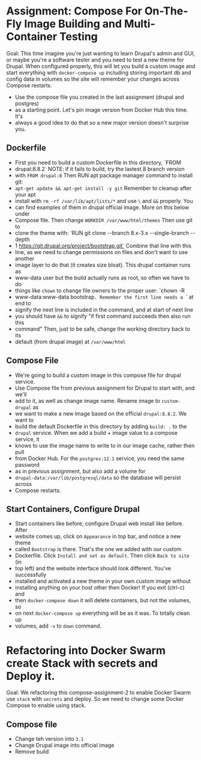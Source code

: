 # Assignment: Compose For On-The-Fly Image Building and Multi-Container Testing

Goal: This time imagine you're just wanting to learn Drupal's admin and GUI, or
maybe you're a software tester and you need to test a new theme for Drupal. When
configured properly, this will let you build a custom image and start everything
with `docker-compose up` including storing important db and config data in
volumes so the site will remember your changes across Compose restarts.

- Use the compose file you created in the last assignment (drupal and postgres)
- as a starting point.  Let's pin image version from Docker Hub this time. It's
- always a good idea to do that so a new major version doesn't surprise you.

## Dockerfile
- First you need to build a custom Dockerfile in this directory, `FROM
- drupal:8.8.2` NOTE: if it fails to build, try the lastest 8 branch version
- with `FROM drupal:8` Then RUN apt package manager command to install git:
- `apt-get update && apt-get install -y git` Remember to cleanup after your apt
- install with `rm -rf /var/lib/apt/lists/*` and use `\` and `&&` properly. You
- can find examples of them in drupal official image. More on this below under
- Compose file.  Then change `WORKDIR /var/www/html/themes` Then use git to
- clone the theme with: `RUN git clone --branch 8.x-3.x --single-branch --depth
- 1 https://git.drupal.org/project/bootstrap.git` Combine that line with this
- line, as we need to change permissions on files and don't want to use another
- image layer to do that (it creates size bloat). This drupal container runs as
- www-data user but the build actually runs as root, so often we have to do
- things like `chown` to change file owners to the proper user: `chown -R
- www-data:www-data bootstrap`. Remember the first line needs a `\` at end to
- signify the next line is included in the command, and at start of next line
- you should have `&&` to signify "if first command succeeds then also run this
- command" Then, just to be safe, change the working directory back to its
- default (from drupal image) at `/var/www/html`

## Compose File
- We're going to build a custom image in this compose file for drupal service.
- Use Compose file from previous assignment for Drupal to start with, and we'll
- add to it, as well as change image name.  Rename image to `custom-drupal` as
- we want to make a new image based on the official `drupal:8.8.2`.  We want to
- build the default Dockerfile in this directory by adding `build: .` to the
- `drupal` service. When we add a build + image value to a compose service, it
- knows to use the image name to write to in our image cache, rather then pull
- from Docker Hub.  For the `postgres:12.1` service, you need the same password
- as in previous assignment, but also add a volume for
- `drupal-data:/var/lib/postgresql/data` so the database will persist across
- Compose restarts.

## Start Containers, Configure Drupal
- Start containers like before, configure Drupal web install like before.  After
- website comes up, click on `Appearance` in top bar, and notice a new theme
- called `Bootstrap` is there. That's the one we added with our custom
- Dockerfile.  Click `Install and set as default`. Then click `Back to site` (in
- top left) and the website interface should look different. You've successfully
- installed and activated a new theme in your own custom image without
- installing anything on your host other then Docker!  If you exit (ctrl-c) and
- then `docker-compose down` it will delete containers, but not the volumes, so
- on next `docker-compose up` everything will be as it was.  To totally clean up
- volumes, add `-v` to `down` command.

# Refactoring into Docker Swarm create Stack with secrets and Deploy it.

Goal: We refactoring this compose-assignment-2 to enable Docker Swarm use
`stack` with `secrets` and deploy. So we need to change some Docker Compose to
enable using stack.

## Compose file

- Change teh version into `3.1`
- Change Drupal image into official image
- Remove build
